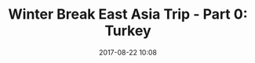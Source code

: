 ---
title: "Winter Break East Asia Trip - Part 0: Turkey"
layout: post
date: 2017-08-22 10:08
description: "The beginning of my East Asia Trip, and my first few days in Turkey"
tag: 
- 
blog: false
published: false
---